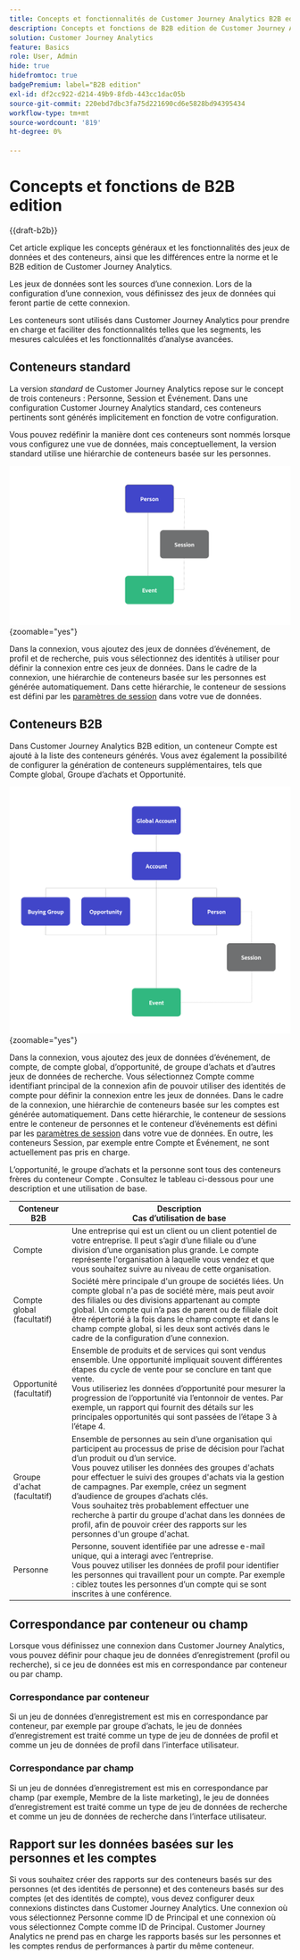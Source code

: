 ```yaml
---
title: Concepts et fonctionnalités de Customer Journey Analytics B2B edition
description: Concepts et fonctions de B2B edition de Customer Journey Analytics.
solution: Customer Journey Analytics
feature: Basics
role: User, Admin
hide: true
hidefromtoc: true
badgePremium: label="B2B edition"
exl-id: df2cc922-d214-49b9-8fdb-443cc1dac05b
source-git-commit: 220ebd7dbc3fa75d221690cd6e5828bd94395434
workflow-type: tm+mt
source-wordcount: '819'
ht-degree: 0%

---
```


# Concepts et fonctions de B2B edition

{{draft-b2b}}

Cet article explique les concepts généraux et les fonctionnalités des jeux de données et des conteneurs, ainsi que les différences entre la norme et le B2B edition de Customer Journey Analytics.

Les jeux de données sont les sources d’une connexion. Lors de la configuration d’une connexion, vous définissez des jeux de données qui feront partie de cette connexion.

Les conteneurs sont utilisés dans Customer Journey Analytics pour prendre en charge et faciliter des fonctionnalités telles que les segments, les mesures calculées et les fonctionnalités d’analyse avancées.




## Conteneurs standard

La version *standard* de Customer Journey Analytics repose sur le concept de trois conteneurs : Personne, Session et Événement. Dans une configuration Customer Journey Analytics standard, ces conteneurs pertinents sont générés implicitement en fonction de votre configuration.

Vous pouvez redéfinir la manière dont ces conteneurs sont nommés lorsque vous configurez une vue de données, mais conceptuellement, la version standard utilise une hiérarchie de conteneurs basée sur les personnes.

![B2C](assets/b2c-containers.svg){zoomable="yes"}

Dans la connexion, vous ajoutez des jeux de données d’événement, de profil et de recherche, puis vous sélectionnez des identités à utiliser pour définir la connexion entre ces jeux de données. Dans le cadre de la connexion, une hiérarchie de conteneurs basée sur les personnes est générée automatiquement. Dans cette hiérarchie, le conteneur de sessions est défini par les [paramètres de session](/help/data-views/session-settings.md) dans votre vue de données.


## Conteneurs B2B

Dans Customer Journey Analytics B2B edition, un conteneur Compte est ajouté à la liste des conteneurs générés.  Vous avez également la possibilité de configurer la génération de conteneurs supplémentaires, tels que Compte global, Groupe d’achats et Opportunité.

![B2B](assets/b2b-containers.svg){zoomable="yes"}

Dans la connexion, vous ajoutez des jeux de données d’événement, de compte, de compte global, d’opportunité, de groupe d’achats et d’autres jeux de données de recherche. Vous sélectionnez Compte comme identifiant principal de la connexion afin de pouvoir utiliser des identités de compte pour définir la connexion entre les jeux de données. Dans le cadre de la connexion, une hiérarchie de conteneurs basée sur les comptes est générée automatiquement. Dans cette hiérarchie, le conteneur de sessions entre le conteneur de personnes et le conteneur d’événements est défini par les [paramètres de session](/help/data-views/session-settings.md) dans votre vue de données. En outre, les conteneurs Session, par exemple entre Compte et Événement, ne sont actuellement pas pris en charge.

L’opportunité, le groupe d’achats et la personne sont tous des conteneurs frères du conteneur Compte . Consultez le tableau ci-dessous pour une description et une utilisation de base.

| Conteneur B2B | Description<br/>Cas d’utilisation de base |
|---|---|
| Compte | Une entreprise qui est un client ou un client potentiel de votre entreprise. Il peut s’agir d’une filiale ou d’une division d’une organisation plus grande. Le compte représente l&#39;organisation à laquelle vous vendez et que vous souhaitez suivre au niveau de cette organisation. |
| Compte global (facultatif) | Société mère principale d&#39;un groupe de sociétés liées. Un compte global n&#39;a pas de société mère, mais peut avoir des filiales ou des divisions appartenant au compte global. Un compte qui n’a pas de parent ou de filiale doit être répertorié à la fois dans le champ compte et dans le champ compte global, si les deux sont activés dans le cadre de la configuration d’une connexion. |
| Opportunité (facultatif) | Ensemble de produits et de services qui sont vendus ensemble. Une opportunité impliquait souvent différentes étapes du cycle de vente pour se conclure en tant que vente.<br>Vous utiliseriez les données d’opportunité pour mesurer la progression de l’opportunité via l’entonnoir de ventes. Par exemple, un rapport qui fournit des détails sur les principales opportunités qui sont passées de l’étape 3 à l’étape 4. |
| Groupe d&#39;achat (facultatif) | Ensemble de personnes au sein d’une organisation qui participent au processus de prise de décision pour l’achat d’un produit ou d’un service. <br/>Vous pouvez utiliser les données des groupes d&#39;achats pour effectuer le suivi des groupes d&#39;achats via la gestion de campagnes. Par exemple, créez un segment d’audience de groupes d’achats clés.<br/> Vous souhaitez très probablement effectuer une recherche à partir du groupe d&#39;achat dans les données de profil, afin de pouvoir créer des rapports sur les personnes d&#39;un groupe d&#39;achat. |
| Personne | Personne, souvent identifiée par une adresse e-mail unique, qui a interagi avec l’entreprise. <br/>Vous pouvez utiliser les données de profil pour identifier les personnes qui travaillent pour un compte. Par exemple : ciblez toutes les personnes d’un compte qui se sont inscrites à une conférence. |


## Correspondance par conteneur ou champ

Lorsque vous définissez une connexion dans Customer Journey Analytics, vous pouvez définir pour chaque jeu de données d’enregistrement (profil ou recherche), si ce jeu de données est mis en correspondance par conteneur ou par champ.

### Correspondance par conteneur

Si un jeu de données d’enregistrement est mis en correspondance par conteneur, par exemple par groupe d’achats, le jeu de données d’enregistrement est traité comme un type de jeu de données de profil et comme un jeu de données de profil dans l’interface utilisateur.

### Correspondance par champ

Si un jeu de données d’enregistrement est mis en correspondance par champ (par exemple, Membre de la liste marketing), le jeu de données d’enregistrement est traité comme un type de jeu de données de recherche et comme un jeu de données de recherche dans l’interface utilisateur.



## Rapport sur les données basées sur les personnes et les comptes

Si vous souhaitez créer des rapports sur des conteneurs basés sur des personnes (et des identités de personne) et des conteneurs basés sur des comptes (et des identités de compte), vous devez configurer deux connexions distinctes dans Customer Journey Analytics. Une connexion où vous sélectionnez Personne comme ID de Principal et une connexion où vous sélectionnez Compte comme ID de Principal. Customer Journey Analytics ne prend pas en charge les rapports basés sur les personnes et les comptes rendus de performances à partir du même conteneur.
